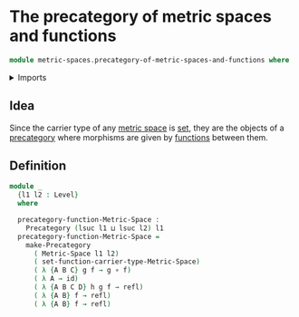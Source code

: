 # The precategory of metric spaces and functions

```agda
module metric-spaces.precategory-of-metric-spaces-and-functions where
```

<details><summary>Imports</summary>

```agda
open import category-theory.precategories

open import foundation.function-types
open import foundation.identity-types
open import foundation.universe-levels

open import metric-spaces.functions-metric-spaces
open import metric-spaces.metric-spaces
```

</details>

## Idea

Since the carrier type of any [metric space](metric-spaces.metric-spaces.md) is
[set](foundation-core.sets.md), they are the objects of a [precategory](category-theory.precategories.md)
where morphisms are given by [functions](metric-spaces.functions-metric-spaces.md)
between them.

## Definition

```agda
module _
  {l1 l2 : Level}
  where

  precategory-function-Metric-Space :
    Precategory (lsuc l1 ⊔ lsuc l2) l1
  precategory-function-Metric-Space =
    make-Precategory
      ( Metric-Space l1 l2)
      ( set-function-carrier-type-Metric-Space)
      ( λ {A B C} g f → g ∘ f)
      ( λ A → id)
      ( λ {A B C D} h g f → refl)
      ( λ {A B} f → refl)
      ( λ {A B} f → refl)
```
